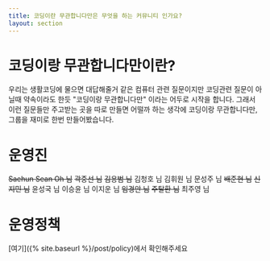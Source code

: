 ```yaml
---
title: 코딩이란 무관합니다만은 무엇을 하는 커뮤니티 인가요?
layout: section
---
```


# 코딩이랑 무관합니다만이란?

우리는 생활코딩에 물으면 대답해줄거 같은 컴퓨터 관련 질문이지만 코딩관련 질문이 아닐때 약속이라도 한듯 "코딩이랑 무관합니다만" 이라는 어두로 시작을 합니다. 그래서 이런 질문들만 주고받는 곳을 따로 만들면 어떨까 하는 생각에 코딩이랑 무관합니다만, 그룹을 재미로 한번 만들어봤습니다.

# 운영진

~~Saehun Sean Oh 님~~
~~곽중선 님~~
~~김용범 님~~
김청호 님
김휘원 님
문성주 님
~~배준현 님~~
~~신지민 님~~
윤성국 님
이승윤 님
이지운 님
~~임경안 님~~
~~주탈환 님~~
최주영 님

# 운영정책
[여기]({% site.baseurl %}/post/policy)에서 확인해주세요